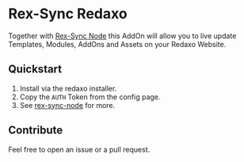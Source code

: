 # Rex-Sync Redaxo

Together with [Rex-Sync Node](https://github.com/AndyBitz/rex-sync-node) this AddOn will allow you to live update Templates, Modules, AddOns and Assets on your Redaxo Website.


## Quickstart

1. Install via the redaxo installer.
2. Copy the `AUTH` Token from the config page.
3. See [rex-sync-node](https://github.com/AndyBitz/rex-sync-node) for more.


## Contribute

Feel free to open an issue or a pull request.
